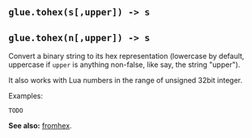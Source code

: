 ## `glue.tohex(s[,upper]) -> s` ##
## `glue.tohex(n[,upper]) -> s` ##

Convert a binary string to its hex representation (lowercase by default, uppercase if `upper` is anything non-false, like say, the string "upper").

It also works with Lua numbers in the range of unsigned 32bit integer.

Examples:
```
TODO
```

**See also:** [fromhex](fromhex.md).